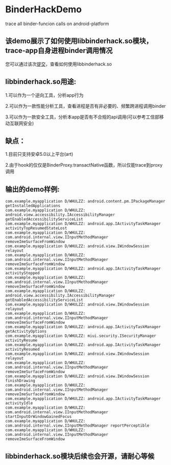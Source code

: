 # BinderHackDemo
trace all binder-funcion calls on android-platform

## 该demo展示了如何使用libbinderhack.so模块，trace-app自身进程binder调用情况

您可以通过该次[提交](https://github.com/whulzz1993/BinderHackDemo/commit/6f4342262de47771340d9e4f959ecd10bf7a2f10)，查看如何使用libbinderhack.so

## libbinderhack.so用途:

1.可以作为一个逆向工具，分析app行为

2.可以作为一款性能分析工具，查看进程是否有非必要的、频繁跨进程调用binder

3.可以作为一款安全工具，分析本app是否有不合规的api调用(可以参考工信部移动互联网安全)

## 缺点：

1.目前只支持安卓5.0以上平台(art)

2.由于hook的仅仅是BinderProxy.transactNative函数，所以仅能trace到proxy调用

### 

## 输出的demo样例:

```
com.example.myapplication D/WHULZZ: android.content.pm.IPackageManager getInstalledApplications
com.example.myapplication D/WHULZZ: android.view.accessibility.IAccessibilityManager getEnabledAccessibilityServiceList
com.example.myapplication D/WHULZZ: android.app.IActivityTaskManager activityTopResumedStateLost
com.example.myapplication D/WHULZZ: com.android.internal.view.IInputMethodManager removeImeSurfaceFromWindow
com.example.myapplication D/WHULZZ: android.view.IWindowSession relayout
com.example.myapplication D/WHULZZ: com.android.internal.view.IInputMethodManager removeImeSurfaceFromWindow
com.example.myapplication D/WHULZZ: android.app.IActivityTaskManager activityStopped
com.example.myapplication D/WHULZZ: com.android.internal.view.IInputMethodManager removeImeSurfaceFromWindow
com.example.myapplication D/WHULZZ: android.view.accessibility.IAccessibilityManager getEnabledAccessibilityServiceList
com.example.myapplication D/WHULZZ: android.view.IWindowSession relayout
com.example.myapplication D/WHULZZ: com.android.internal.view.IInputMethodManager removeImeSurfaceFromWindow
com.example.myapplication D/WHULZZ: android.app.IActivityTaskManager getActivityOptions
com.example.myapplication D/WHULZZ: miui.security.ISecurityManager activityResume
com.example.myapplication D/WHULZZ: android.app.IActivityTaskManager activityResumed
com.example.myapplication D/WHULZZ: android.view.IWindowSession relayout
com.example.myapplication D/WHULZZ: com.android.internal.view.IInputMethodManager removeImeSurfaceFromWindow
com.example.myapplication D/WHULZZ: android.view.IWindowSession finishDrawing
com.example.myapplication D/WHULZZ: com.android.internal.view.IInputMethodManager removeImeSurfaceFromWindow
com.example.myapplication D/WHULZZ: android.app.IActivityTaskManager activityIdle
com.example.myapplication D/WHULZZ: com.android.internal.view.IInputMethodManager startInputOrWindowGainedFocus
com.example.myapplication D/WHULZZ: com.android.internal.view.IInputMethodManager reportPerceptible
com.example.myapplication D/WHULZZ: com.android.internal.view.IInputMethodManager removeImeSurfaceFromWindow
```



## libbinderhack.so模块后续也会开源，请耐心等候

